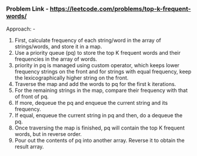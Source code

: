 ### Problem Link - https://leetcode.com/problems/top-k-frequent-words/

Approach: -
1. First, calculate frequency of each string/word in the array of strings/words, and store it in a map.
2. Use a priority queue (pq) to store the top K frequent words and their frequencies in the array of words.
3. priority in pq is managed using custom operator, which keeps lower frequency strings on the front and for strings with equal frequency, keep the lexicographically higher string on the front. 
3. Traverse the map and add the words to pq for the first k iterations.
4. For the remaining strings in the map, compare their frequency with that of front of pq.
5. If more, dequeue the pq and enqueue the current string and its frequency.
6. If equal, enqueue the current string in pq and then, do a dequeue the pq.
7. Once traversing the map is finished, pq will contain the top K frequent words, but in reverse order.
8. Pour out the contents of pq into another array. Reverse it to obtain the result array.